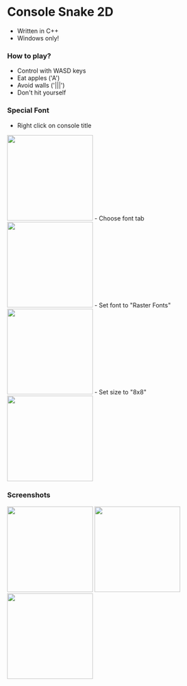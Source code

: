 # Console Snake 2D
- Written in C++
- Windows only!
### How to play?
- Control with WASD keys
- Eat apples ('A')
- Avoid walls ('|||')
- Don't hit yourself
### Special Font
- Right click on console title
<img src="https://i.ibb.co/g6RM0w1/1.png" width="200" />
- Choose font tab
<img src="https://i.ibb.co/pQm70YH/2.png" width="200" />
- Set font to "Raster Fonts"
<img src="https://i.ibb.co/zQRPdZD/3.png" width="200" />
- Set size to "8x8"
<img src="https://i.ibb.co/MRG8zgY/4.png" width="200" />

### Screenshots
<img src="https://i.ibb.co/MRXwVfG/snake1.png" width="200" />     <img src="https://i.ibb.co/R3FZ3CP/snake2.png" width="200" />     <img src="https://i.ibb.co/1zRDgyV/snake3.png" width="200" />

